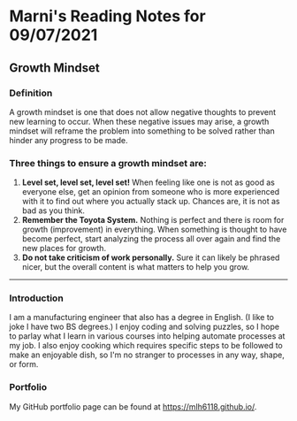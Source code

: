 # Marni's Reading Notes for 09/07/2021

## Growth Mindset
### Definition
A growth mindset is one that does not allow negative thoughts to prevent new learning to occur.  When these negative issues may arise, a growth mindset will reframe the problem into something to be solved rather than hinder any progress to be made.

### Three things to ensure a growth mindset are:
1. **Level set, level set, level set!**  When feeling like one is not as good as everyone else, get an opinion from someone who is more experienced with it to find out where you actually stack up.  Chances are, it is not as bad as you think.
2. __Remember the Toyota System.__  Nothing is perfect and there is room for growth (improvement) in everything.  When something is thought to have become perfect, start analyzing the process all over again and find the new places for growth.
3. **Do not take criticism of work personally.**  Sure it can likely be phrased nicer, but the overall content is what matters to help you grow.

***

### Introduction
I am a manufacturing engineer that also has a degree in English.  (I like to joke I have two BS degrees.)  I enjoy coding and solving puzzles, so I hope to parlay what I learn in various courses into helping automate processes at my job.  I also enjoy cooking which requires specific steps to be followed to make an enjoyable dish, so I'm no stranger to processes in any way, shape, or form.

### Portfolio
My GitHub portfolio page can be found at <https://mlh6118.github.io/>.
